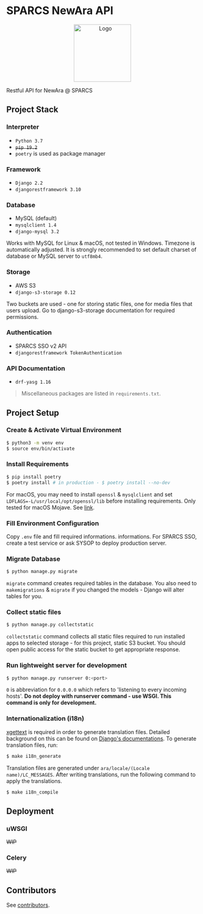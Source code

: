 # SPARCS NewAra API

<p align="center">
  <img src="https://raw.githubusercontent.com/sparcs-kaist/new-ara-web/master/src/assets/Services-Ara.png" alt="Logo" height="150">
</p>

Restful API for NewAra @ SPARCS

## Project Stack

### Interpreter

* `Python 3.7`
* ~~`pip 19.2`~~
* `poetry` is used as package manager

### Framework

* `Django 2.2`
* `djangorestframework 3.10`

### Database

* MySQL (default)
* `mysqlclient 1.4`
* `django-mysql 3.2`

Works with MySQL for Linux & macOS, not tested in Windows. Timezone is automatically adjusted. It is strongly recommended to set default charset of database or MySQL server to `utf8mb4`.

### Storage

* AWS S3
* `django-s3-storage 0.12`

Two buckets are used - one for storing static files, one for media files that users upload. Go to django-s3-storage documentation for required permissions.

### Authentication

* SPARCS SSO v2 API
* `djangorestframework TokenAuthentication`

### API Documentation

* `drf-yasg 1.16`

> Miscellaneous packages are listed in `requirements.txt`.

## Project Setup

### Create & Activate Virtual Environment

```bash
$ python3 -m venv env
$ source env/bin/activate
```

### Install Requirements

```bash
$ pip install poetry
$ poetry install # in production - $ poetry install --no-dev
```

For macOS, you may need to install `openssl` & `mysqlclient` and set `LDFLAGS=-L/usr/local/opt/openssl/lib` before installing requirements. Only tested for macOS Mojave. See [link](https://stackoverflow.com/questions/50940302/installing-mysql-python-causes-command-clang-failed-with-exit-status-1-on-mac).

### Fill Environment Configuration

Copy `.env` file and fill required informations. informations. For SPARCS SSO, create a test service or ask SYSOP to deploy production server.

### Migrate Database

```bash
$ python manage.py migrate
```

`migrate` command creates required tables in the database. You also need to `makemigrations` & `migrate` if you changed the models - Django will alter tables for you.

### Collect static files

```bash
$ python manage.py collectstatic
```

`collectstatic` command collects all static files required to run installed apps to selected storage - for this project, static S3 bucket. You should open public access for the static bucket to get appropriate response.

### Run lightweight server for development

```bash
$ python manage.py runserver 0:<port>
```

`0` is abbreviation for `0.0.0.0` which refers to 'listening to every incoming hosts'. **Do not deploy with runserver command - use WSGI. This command is only for development.**

### Internationalization (i18n)
[xgettext](https://man7.org/linux/man-pages/man1/xgettext.1.html) is required in order to generate translation files.
Detailed background on this can be found on [Django's documentations](https://docs.djangoproject.com/en/3.1/topics/i18n/translation/).
To generate translation files, run:
```bash
$ make i18n_generate
```
Translation files are generated under `ara/locale/(Locale name)/LC_MESSAGES`.
After writing translations, run the following command to apply the translations.
```bash
$ make i18n_compile
```

## Deployment

### uWSGI

~~WIP~~

### Celery

~~WIP~~

## Contributors

See [contributors](https://github.com/sparcs-kaist/new-ara-api/graphs/contributors).
